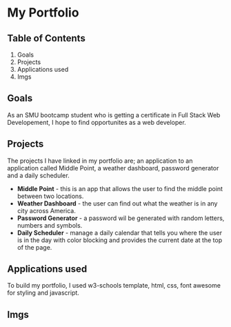 # My Portfolio
## Table of Contents
1. Goals
2. Projects
3. Applications used
4. Imgs
## Goals
As an SMU bootcamp student who is getting a certificate in Full Stack Web Developement, I hope to find opportunites as a web developer. 

## Projects
The projects I have linked in my portfolio are; an application to an application called Middle Point, a weather dashboard, password generator and a daily scheduler.
* **Middle Point** - this is an app that allows the user to find the middle point between two locations.
* **Weather Dashboard** - the user can find out what the weather is in any city across America.
* **Password Generator** - a password wil be generated with random letters, numbers and symbols. 
* **Daily Scheduler** - manage a daily calendar that tells you where the user is in the day with color blocking and provides the current date at the top of the page. 

## Applications used
To build my portfolio, I used w3-schools template, html, css, font awesome for styling and javascript.
## Imgs


